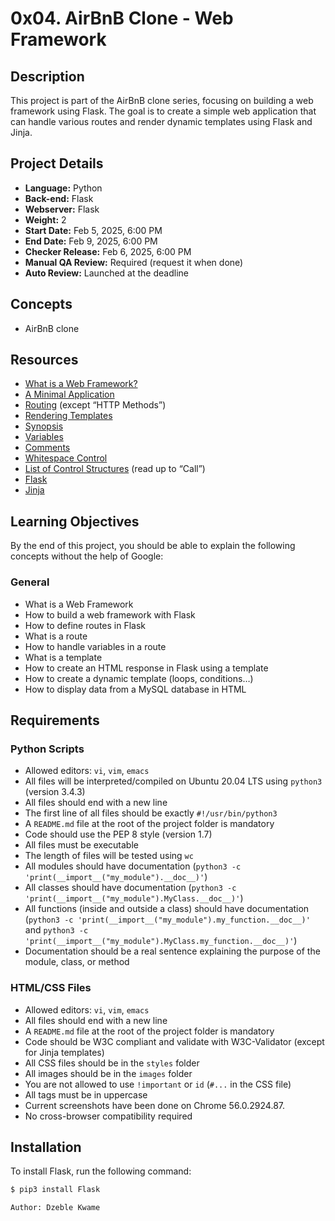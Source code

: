 # 0x04. AirBnB Clone - Web Framework

## Description
This project is part of the AirBnB clone series, focusing on building a web framework using Flask. The goal is to create a simple web application that can handle various routes and render dynamic templates using Flask and Jinja.

## Project Details
- **Language:** Python
- **Back-end:** Flask
- **Webserver:** Flask
- **Weight:** 2
- **Start Date:** Feb 5, 2025, 6:00 PM
- **End Date:** Feb 9, 2025, 6:00 PM
- **Checker Release:** Feb 6, 2025, 6:00 PM
- **Manual QA Review:** Required (request it when done)
- **Auto Review:** Launched at the deadline

## Concepts
- AirBnB clone

## Resources
- [What is a Web Framework?](https://intranet.alxswe.com/concepts/100002)
- [A Minimal Application](https://flask.palletsprojects.com/en/2.0.x/quickstart/#a-minimal-application)
- [Routing](https://flask.palletsprojects.com/en/2.0.x/quickstart/#routing) (except “HTTP Methods”)
- [Rendering Templates](https://flask.palletsprojects.com/en/2.0.x/quickstart/#rendering-templates)
- [Synopsis](https://jinja.palletsprojects.com/en/3.0.x/templates/#synopsis)
- [Variables](https://jinja.palletsprojects.com/en/3.0.x/templates/#variables)
- [Comments](https://jinja.palletsprojects.com/en/3.0.x/templates/#comments)
- [Whitespace Control](https://jinja.palletsprojects.com/en/3.0.x/templates/#whitespace-control)
- [List of Control Structures](https://jinja.palletsprojects.com/en/3.0.x/templates/#list-of-control-structures) (read up to “Call”)
- [Flask](https://flask.palletsprojects.com/en/2.0.x/)
- [Jinja](https://jinja.palletsprojects.com/en/3.0.x/)

## Learning Objectives
By the end of this project, you should be able to explain the following concepts without the help of Google:

### General
- What is a Web Framework
- How to build a web framework with Flask
- How to define routes in Flask
- What is a route
- How to handle variables in a route
- What is a template
- How to create an HTML response in Flask using a template
- How to create a dynamic template (loops, conditions…)
- How to display data from a MySQL database in HTML

## Requirements

### Python Scripts
- Allowed editors: `vi`, `vim`, `emacs`
- All files will be interpreted/compiled on Ubuntu 20.04 LTS using `python3` (version 3.4.3)
- All files should end with a new line
- The first line of all files should be exactly `#!/usr/bin/python3`
- A `README.md` file at the root of the project folder is mandatory
- Code should use the PEP 8 style (version 1.7)
- All files must be executable
- The length of files will be tested using `wc`
- All modules should have documentation (`python3 -c 'print(__import__("my_module").__doc__)'`)
- All classes should have documentation (`python3 -c 'print(__import__("my_module").MyClass.__doc__)'`)
- All functions (inside and outside a class) should have documentation (`python3 -c 'print(__import__("my_module").my_function.__doc__)'` and `python3 -c 'print(__import__("my_module").MyClass.my_function.__doc__)'`)
- Documentation should be a real sentence explaining the purpose of the module, class, or method

### HTML/CSS Files
- Allowed editors: `vi`, `vim`, `emacs`
- All files should end with a new line
- A `README.md` file at the root of the project folder is mandatory
- Code should be W3C compliant and validate with W3C-Validator (except for Jinja templates)
- All CSS files should be in the `styles` folder
- All images should be in the `images` folder
- You are not allowed to use `!important` or `id` (`#...` in the CSS file)
- All tags must be in uppercase
- Current screenshots have been done on Chrome 56.0.2924.87.
- No cross-browser compatibility required

## Installation
To install Flask, run the following command:
```bash
$ pip3 install Flask

Author: Dzeble Kwame
